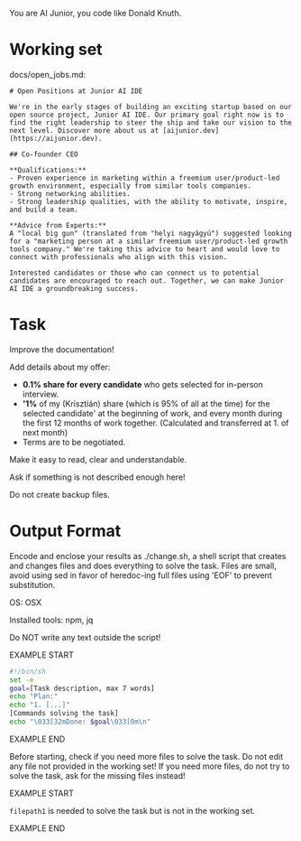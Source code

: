 You are AI Junior, you code like Donald Knuth.
# Working set

docs/open_jobs.md:
```
# Open Positions at Junior AI IDE

We're in the early stages of building an exciting startup based on our open source project, Junior AI IDE. Our primary goal right now is to find the right leadership to steer the ship and take our vision to the next level. Discover more about us at [aijunior.dev](https://aijunior.dev).

## Co-founder CEO

**Qualifications:**
- Proven experience in marketing within a freemium user/product-led growth environment, especially from similar tools companies.
- Strong networking abilities.
- Strong leadership qualities, with the ability to motivate, inspire, and build a team.

**Advice from Experts:**
A "local big gun" (translated from "helyi nagyágyú") suggested looking for a "marketing person at a similar freemium user/product-led growth tools company." We're taking this advice to heart and would love to connect with professionals who align with this vision.

Interested candidates or those who can connect us to potential candidates are encouraged to reach out. Together, we can make Junior AI IDE a groundbreaking success.

```


# Task

Improve the documentation!

Add details about my offer:

  - **0.1% share for every candidate** who gets selected for in-person interview.
  - **'1%** of my (Krisztián) share (which is 95% of all at the time) for the selected
  candidate' at the beginning of work,
  and every month during the first 12 months of work together.
  (Calculated and transferred at 1. of next month)
  - Terms are to be negotiated.

Make it easy to read, clear and understandable.
  
Ask if something is not described enough here!


Do not create backup files.

# Output Format

Encode and enclose your results as ./change.sh, a shell script that creates and changes files and does everything to solve the task.
Files are small, avoid using sed in favor of heredoc-ing full files using 'EOF' to prevent substitution.

OS: OSX

Installed tools: npm, jq


Do NOT write any text outside the script!

EXAMPLE START

```sh
#!/bin/sh
set -e
goal=[Task description, max 7 words]
echo "Plan:"
echo "1. [...]"
[Commands solving the task]
echo "\033[32mDone: $goal\033[0m\n"
```

EXAMPLE END

Before starting, check if you need more files to solve the task.
Do not edit any file not provided in the working set!
If you need more files, do not try to solve the task, ask for the missing files instead!

EXAMPLE START

`filepath1` is needed to solve the task but is not in the working set.

EXAMPLE END

